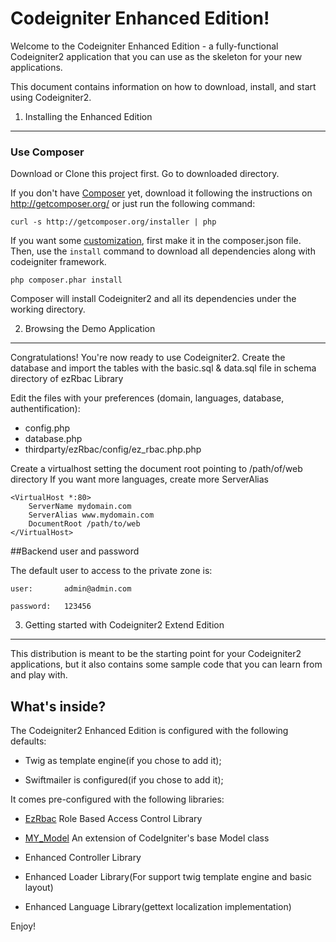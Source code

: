 Codeigniter Enhanced Edition!
=============================

Welcome to the Codeigniter Enhanced Edition - a fully-functional Codeigniter2
application that you can use as the skeleton for your new applications.

This document contains information on how to download, install, and start
using Codeigniter2.

1) Installing the Enhanced Edition
----------------------------------

### Use Composer

Download or Clone this project first. Go to downloaded directory.

If you don't have [Composer][1] yet, download it following the instructions on
http://getcomposer.org/ or just run the following command:

    curl -s http://getcomposer.org/installer | php

If you want some [customization](./docs/customization.md), first make it in the composer.json file. Then, use the `install` command to download all dependencies along with codeigniter framework.

    php composer.phar install

Composer will install Codeigniter2 and all its dependencies under the working directory.


2) Browsing the Demo Application
--------------------------------

Congratulations! You're now ready to use Codeigniter2.
Create the database and import the tables with the basic.sql & data.sql file in schema directory of ezRbac Library

Edit the files with your preferences (domain, languages, database, authentification):

- config.php
- database.php
- thirdparty/ezRbac/config/ez_rbac.php.php

Create a virtualhost setting the document root pointing to /path/of/web directory
If you want more languages, create more ServerAlias

	<VirtualHost *:80>
		ServerName mydomain.com
		ServerAlias www.mydomain.com
		DocumentRoot /path/to/web
	</VirtualHost>


##Backend user and password

The default user to access to the private zone is:

    user: 		admin@admin.com

    password: 	123456


3) Getting started with Codeigniter2 Extend Edition
----------------------------------------------------

This distribution is meant to be the starting point for your Codeigniter2
applications, but it also contains some sample code that you can learn from
and play with.


What's inside?
---------------

The Codeigniter2 Enhanced Edition is configured with the following defaults:

  * Twig as template engine(if you chose to add it);

  * Swiftmailer is configured(if you chose to add it);


It comes pre-configured with the following libraries:

  * [EzRbac][2] Role Based Access Control Library

  * [MY_Model][3] An extension of CodeIgniter's base Model class

  * Enhanced Controller Library

  * Enhanced Loader Library(For support twig template engine  and basic layout)

  * Enhanced Language Library(gettext localization implementation)


Enjoy!

[1]:  http://getcomposer.org/
[2]:  https://github.com/xiidea/ezRbac
[3]:  https://github.com/ronisaha/MY_Model